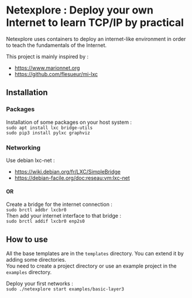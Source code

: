 # Netexplore : Deploy your own Internet to learn TCP/IP by practical

Netexplore uses containers to deploy an internet-like environment in order to teach the fundamentals of the Internet.

This project is mainly inspired by :
 * https://www.marionnet.org
 * https://github.com/flesueur/mi-lxc

## Installation

### Packages

Installation of some packages on your host system : \
`sudo apt install lxc bridge-utils` \
`sudo pip3 install pylxc graphviz` 

### Networking

Use debian lxc-net :
 * https://wiki.debian.org/fr/LXC/SimpleBridge
 * https://debian-facile.org/doc:reseau:vm:lxc-net

#### OR

Create a bridge for the internet connection : \
`sudo brctl addbr lxcbr0` \
Then add your internet interface to that bridge : \
`sudo brctl addif lxcbr0 enp2s0`

## How to use

All the base templates are in the `templates` directory. You can extend it by adding some directories. \
You need to create a project directory or use an example project in the `examples` directory.

Deploy your first networks : \
`sudo ./netexplore start examples/basic-layer3`
